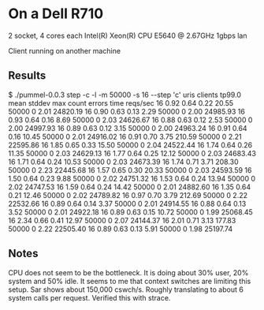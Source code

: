 On a Dell R710
==============
2 socket, 4 cores each
Intel(R) Xeon(R) CPU E5640 @ 2.67GHz
1gbps lan

Client running on another machine

Results
-------
  $ ./pummel-0.0.3 step -c  -l -m 50000 -s 16  --step 'c' uris 
  clients tp99.0  mean    stddev  max     count   errors  time    reqs/sec
  16      0.92    0.64    0.22    20.55   50000   0       2.01    24820.19
  16      0.90    0.63    0.13    2.29    50000   0       2.00    24985.93
  16      0.93    0.64    0.16    8.69    50000   0       2.03    24626.67
  16      0.88    0.63    0.12    2.53    50000   0       2.00    24997.93
  16      0.89    0.63    0.12    3.15    50000   0       2.00    24963.24
  16      0.91    0.64    0.16    10.45   50000   0       2.01    24916.02
  16      0.91    0.70    3.75    210.59  50000   0       2.21    22595.86
  16      1.85    0.65    0.33    15.50   50000   0       2.04    24522.44
  16      1.74    0.64    0.26    11.35   50000   0       2.03    24629.13
  16      1.77    0.64    0.25    12.12   50000   0       2.03    24683.43
  16      1.71    0.64    0.24    10.53   50000   0       2.03    24673.39
  16      1.74    0.71    3.71    208.30  50000   0       2.23    22445.68
  16      1.57    0.65    0.30    20.33   50000   0       2.03    24593.59
  16      1.50    0.64    0.23    9.88    50000   0       2.02    24751.32
  16      1.53    0.64    0.24    13.94   50000   0       2.02    24747.53
  16      1.59    0.64    0.24    14.42   50000   0       2.01    24882.60
  16      1.35    0.64    0.21    12.46   50000   0       2.02    24789.82
  16      0.97    0.70    3.79    212.69  50000   0       2.22    22532.66
  16      0.89    0.64    0.14    3.37    50000   0       2.01    24914.55
  16      0.88    0.64    0.13    3.52    50000   0       2.01    24922.18
  16      0.89    0.63    0.15    10.72   50000   0       1.99    25068.45
  16      2.34    0.66    0.41    12.97   50000   0       2.07    24144.37
  16      2.01    0.71    3.13    177.83  50000   0       2.22    22505.40
  16      0.89    0.63    0.13    5.91    50000   0       1.98    25197.74

Notes
-----
CPU does not seem to be the bottleneck. It is doing about 30% user, 20% system and 50% idle.
It seems to me that context switches are limiting this setup. Sar shows about 150,000 cswch/s.
Roughly translating to about 6 system calls per request. Verified this with strace. 
